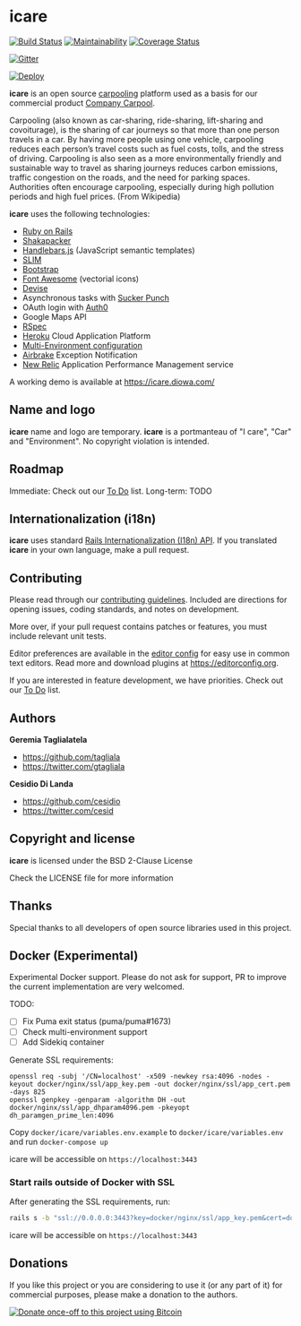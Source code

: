 # icare
[![Build Status](https://github.com/diowa/icare/actions/workflows/ci.yml/badge.svg)](https://github.com/diowa/icare/actions) [![Maintainability](https://api.codeclimate.com/v1/badges/b5c7bd31597d298a5d6e/maintainability)](https://codeclimate.com/github/diowa/icare/maintainability) [![Coverage Status](https://coveralls.io/repos/diowa/icare/badge.svg?branch=main)](https://coveralls.io/r/diowa/icare?branch=main)

[![Gitter](https://badges.gitter.im/diowa/icare.svg)](https://gitter.im/diowa/icare?utm_source=badge&utm_medium=badge&utm_campaign=pr-badge)

[![Deploy](https://www.herokucdn.com/deploy/button.svg)](https://heroku.com/deploy)

**icare** is an open source [carpooling](https://en.wikipedia.org/wiki/Carpool) platform used as a basis for our commercial product [Company Carpool](https://www.companycarpool.com).

Carpooling (also known as car-sharing, ride-sharing, lift-sharing and covoiturage), is the sharing of car journeys so that more than one person travels in a car.
By having more people using one vehicle, carpooling reduces each person’s travel costs such as fuel costs, tolls, and the stress of driving. Carpooling is also seen as a more environmentally friendly and sustainable way to travel as sharing journeys reduces carbon emissions, traffic congestion on the roads, and the need for parking spaces. Authorities often encourage carpooling, especially during high pollution periods and high fuel prices. (From Wikipedia)

**icare** uses the following technologies:

* [Ruby on Rails][1]
* [Shakapacker][3]
* [Handlebars.js][4] (JavaScript semantic templates)
* [SLIM][5]
* [Bootstrap][6]
* [Font Awesome][7] (vectorial icons)
* [Devise][2]
* Asynchronous tasks with [Sucker Punch][9]
* OAuth login with [Auth0][11]
* Google Maps API
* [RSpec][12]
* [Heroku][14] Cloud Application Platform
* [Multi-Environment configuration][15]
* [Airbrake][16] Exception Notification
* [New Relic][13] Application Performance Management service

 [1]: https://rubyonrails.org/
 [2]: https://github.com/plataformatec/devise
 [3]: https://github.com/shakacode/shakapacker
 [4]: https://handlebarsjs.com/
 [5]: http://slim-lang.com/
 [6]: https://getbootstrap.com
 [7]: https://fontawesome.com
 [9]: https://github.com/brandonhilkert/sucker_punch
 [11]: https://auth0.com/
 [12]: https://rspec.info/
 [13]: https://newrelic.com/
 [14]: https://www.heroku.com/
 [15]: https://github.com/lukeredpath/simpleconfig
 [16]: https://github.com/airbrake/airbrake

A working demo is available at https://icare.diowa.com/

## Name and logo

**icare** name and logo are temporary. **icare** is a portmanteau of "I care", "Car" and "Environment". No copyright violation is intended.

## Roadmap

Immediate: Check out our [To Do](https://github.com/diowa/icare/wiki/To-Do) list.
Long-term: TODO

## Internationalization (i18n)

**icare** uses standard [Rails Internationalization (I18n) API](https://guides.rubyonrails.org/i18n.html). If you translated **icare** in your own language, make a pull request.

## Contributing

Please read through our [contributing guidelines](CONTRIBUTING.md). Included are directions for opening issues, coding standards, and notes on development.

More over, if your pull request contains patches or features, you must include relevant unit tests.

Editor preferences are available in the [editor config](.editorconfig) for easy use in common text editors. Read more and download plugins at <https://editorconfig.org>.

If you are interested in feature development, we have priorities. Check out our [To Do](https://github.com/diowa/icare/wiki/To-Do) list.

## Authors

**Geremia Taglialatela**

+ https://github.com/tagliala
+ https://twitter.com/gtagliala

**Cesidio Di Landa**

+ https://github.com/cesidio
+ https://twitter.com/cesid

## Copyright and license

**icare** is licensed under the BSD 2-Clause License

Check the LICENSE file for more information

## Thanks

Special thanks to all developers of open source libraries used in this project.

## Docker (Experimental)

Experimental Docker support. Please do not ask for support, PR to improve the
current implementation are very welcomed.

TODO:
- [ ] Fix Puma exit status (puma/puma#1673)
- [ ] Check multi-environment support
- [ ] Add Sidekiq container

Generate SSL requirements:

```ssh
openssl req -subj '/CN=localhost' -x509 -newkey rsa:4096 -nodes -keyout docker/nginx/ssl/app_key.pem -out docker/nginx/ssl/app_cert.pem -days 825
openssl genpkey -genparam -algorithm DH -out docker/nginx/ssl/app_dhparam4096.pem -pkeyopt dh_paramgen_prime_len:4096
```

Copy `docker/icare/variables.env.example` to `docker/icare/variables.env` and
run `docker-compose up`

icare will be accessible on `https://localhost:3443`

### Start rails outside of Docker with SSL

After generating the SSL requirements, run:

```sh
rails s -b "ssl://0.0.0.0:3443?key=docker/nginx/ssl/app_key.pem&cert=docker/nginx/ssl/app_cert.pem"
```

icare will be accessible on `https://localhost:3443`

## Donations

If you like this project or you are considering to use it (or any part of it) for commercial purposes, please make a donation to the authors.

[![Donate once-off to this project using Bitcoin](https://img.shields.io/badge/bitcoin-donate-blue.svg)](bitcoin:1L6sqoG8xXhYziH9NGjPzgR1dEP2SbJrfM)
